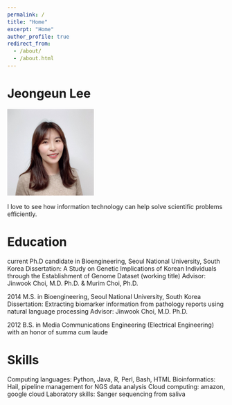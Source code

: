 ```yaml
---
permalink: /
title: "Home"
excerpt: "Home"
author_profile: true
redirect_from: 
  - /about/
  - /about.html
---
```


Jeongeun Lee
======
<img src="../images/me.jpeg" width="200" />

I love to see how information technology can help solve scientific problems efficiently. 


Education
======
current Ph.D candidate in Bioengineering, Seoul National University, South Korea
        Dissertation: A Study on Genetic Implications of Korean Individuals through the Establishment of Genome Dataset (working title)
        Advisor: Jinwook Choi, M.D. Ph.D. & Murim Choi, Ph.D.

2014    M.S. in Bioengineering, Seoul National University, South Korea
        Dissertation: Extracting biomarker information from pathology reports using natural language processing
        Advisor: Jinwook Choi, M.D. Ph.D.

2012    B.S. in Media Communications Engineering (Electrical Engineering) with an honor of summa cum laude


Skills
======
Computing languages: Python, Java, R, Perl, Bash, HTML
Bioinformatics: Hail, pipeline management for NGS data analysis
Cloud computing: amazon, google cloud
Laboratory skills: Sanger sequencing from saliva
